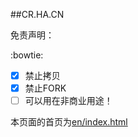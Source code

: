 ##CR.HA.CN

免责声明：

:bowtie:

- [x] 禁止拷贝
- [x] 禁止FORK
- [ ] 可以用在非商业用途！

本页面的首页为[en/index.html](./en/index.html)

